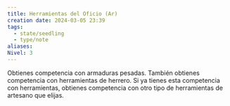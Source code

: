 ```yaml
---
title: Herramientas del Oficio (Ar)
creation date: 2024-03-05 23:39
tags:
  - state/seedling
  - type/note
aliases: 
Nivel: 3
---
```

Obtienes competencia con armaduras pesadas. También obtienes competencia con herramientas de herrero. Si ya tienes esta competencia con herramientas, obtienes competencia con otro tipo de herramientas de artesano que elijas.
